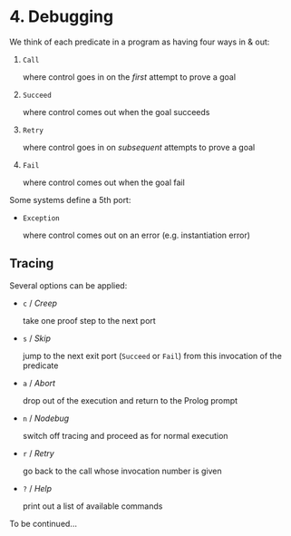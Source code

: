 # 4. Debugging

We think of each predicate in a program as having four ways in & out:

1. `Call`

   where control goes in on the _first_ attempt to prove a goal

1. `Succeed`

   where control comes out when the goal succeeds

1. `Retry`

   where control goes in on _subsequent_ attempts to prove a goal

1. `Fail`

   where control comes out when the goal fail

Some systems define a 5th port:

- `Exception`

  where control comes out on an error (e.g. instantiation error)

## Tracing

Several options can be applied:

- `c` / _Creep_

  take one proof step to the next port

- `s` / _Skip_

  jump to the next exit port (`Succeed` or `Fail`) from this invocation of the predicate

- `a` / _Abort_

  drop out of the execution and return to the Prolog prompt

- `n` / _Nodebug_

  switch off tracing and proceed as for normal execution

- `r` / _Retry_

  go back to the call whose invocation number is given

- `?` / _Help_

  print out a list of available commands

To be continued...
